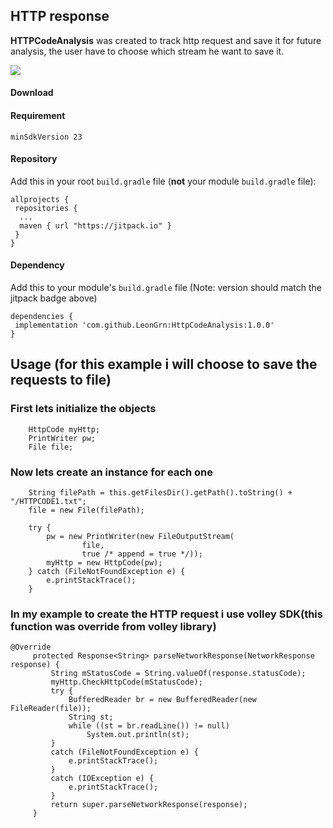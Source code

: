 ## HTTP response
**HTTPCodeAnalysis** was created to track http request and save it for future analysis, the user have to choose which stream he want to save it.

[![](https://jitpack.io/v/LeonGrn/HttpCodeAnalysis.svg)](https://jitpack.io/#LeonGrn/HttpCodeAnalysis)

#### Download
#### Requirement
```
minSdkVersion 23
```
#### Repository

Add this in your root  `build.gradle`  file (**not**  your module  `build.gradle`  file):
```
allprojects {
 repositories {
  ...
  maven { url "https://jitpack.io" }
 }
}

```
#### Dependency
Add this to your module's  `build.gradle`  file (Note: version should match the jitpack badge above)
```
dependencies {
 implementation 'com.github.LeonGrn:HttpCodeAnalysis:1.0.0'
}
```
## Usage (for this example i will choose to save the requests to file)
### First lets initialize the objects
```
    HttpCode myHttp;
    PrintWriter pw;
    File file;
```
### Now lets create an instance for each one
```
    String filePath = this.getFilesDir().getPath().toString() + "/HTTPCODE1.txt";
    file = new File(filePath);

    try {
        pw = new PrintWriter(new FileOutputStream(
                file,
                true /* append = true */));
        myHttp = new HttpCode(pw);
    } catch (FileNotFoundException e) {
        e.printStackTrace();
    }
```
### In my example to create the HTTP request i use volley SDK(this function was override from volley library)
```
@Override
     protected Response<String> parseNetworkResponse(NetworkResponse response) {
         String mStatusCode = String.valueOf(response.statusCode);
         myHttp.CheckHttpCode(mStatusCode);
         try {
             BufferedReader br = new BufferedReader(new FileReader(file));
             String st;
             while ((st = br.readLine()) != null)
                 System.out.println(st);
         }
         catch (FileNotFoundException e) {
             e.printStackTrace();
         }
         catch (IOException e) {
             e.printStackTrace();
         }
         return super.parseNetworkResponse(response);
     }
```
